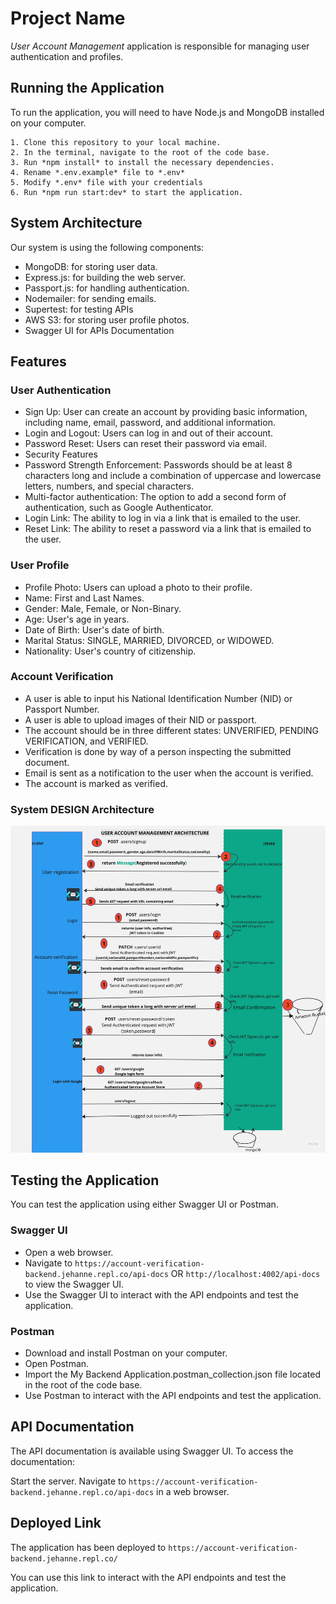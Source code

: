 # Project Name

 *User Account Management* application is responsible for managing user authentication and profiles.
  
## Running the Application

To run the application, you will need to have Node.js and MongoDB installed on your computer.
```
1. Clone this repository to your local machine.
2. In the terminal, navigate to the root of the code base.
3. Run *npm install* to install the necessary dependencies.
4. Rename *.env.example* file to *.env*
5. Modify *.env* file with your credentials
6. Run *npm run start:dev* to start the application.
```

## System Architecture

Our system is using the following components:

- MongoDB: for storing user data.
- Express.js: for building the web server.
- Passport.js: for handling authentication.
- Nodemailer: for sending emails.
- Supertest: for testing APIs
- AWS S3: for storing user profile photos.
- Swagger UI for APIs Documentation

## Features

### User Authentication

- Sign Up: User can create an account by providing basic information, including name, email, password, and additional information.
- Login and Logout: Users can log in and out of their account.
- Password Reset: Users can reset their password via email.
- Security Features
- Password Strength Enforcement: Passwords should be at least 8 characters long and include a combination of uppercase and lowercase letters, numbers, and special characters.
- Multi-factor authentication: The option to add a second form of authentication, such as Google Authenticator.
- Login Link: The ability to log in via a link that is emailed to the user.
- Reset Link: The ability to reset a password via a link that is emailed to the user.

### User Profile

- Profile Photo: Users can upload a photo to their profile.
- Name: First and Last Names.
- Gender: Male, Female, or Non-Binary.
- Age: User's age in years.
- Date of Birth: User's date of birth.
- Marital Status: SINGLE, MARRIED, DIVORCED, or WIDOWED.
- Nationality: User's country of citizenship.

### Account Verification

- A user is able  to input his National Identification Number (NID) or Passport Number.
- A user is able to upload images of their NID or passport.
- The account should be in three different states: UNVERIFIED, PENDING VERIFICATION, and VERIFIED.
- Verification is done by way of a person inspecting the submitted document.
- Email is sent as a notification to the user when the account is verified.
- The account is marked as verified.

### System DESIGN Architecture

![Architecture](./User%20Account%20Management%20Architecture%20(4).jpg)

## Testing the Application

You can test the application using either Swagger UI or Postman.

### Swagger UI

- Open a web browser.
- Navigate to `https://account-verification-backend.jehanne.repl.co/api-docs` OR `http://localhost:4002/api-docs` to view the Swagger UI.
- Use the Swagger UI to interact with the API endpoints and test the application.
  
### Postman

- Download and install Postman on your computer.
- Open Postman.
- Import the My Backend Application.postman_collection.json file located in the root of the code base.
- Use Postman to interact with the API endpoints and test the application.
  
## API Documentation

The API documentation is available using Swagger UI. To access the documentation:

Start the server.
Navigate to `https://account-verification-backend.jehanne.repl.co/api-docs` in a web browser.

## Deployed Link

The application has been deployed to `https://account-verification-backend.jehanne.repl.co/`

You can use this link to interact with the API endpoints and test the application.
